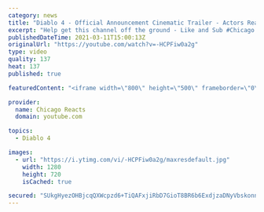```yaml
---
category: news
title: "Diablo 4 - Official Announcement Cinematic Trailer - Actors React"
excerpt: "Help get this channel off the ground - Like and Sub #Chicago #Blind #React."
publishedDateTime: 2021-03-11T15:00:13Z
originalUrl: "https://youtube.com/watch?v=-HCPFiw0a2g"
type: video
quality: 137
heat: 137
published: true

featuredContent: "<iframe width=\"800\" height=\"500\" frameborder=\"0\" src=\"https://www.youtube.com/embed/-HCPFiw0a2g\" allow=\"accelerometer; autoplay; encrypted-media; gyroscope; picture-in-picture\" allowfullscreen></iframe>"

provider:
  name: Chicago Reacts
  domain: youtube.com

topics:
  - Diablo 4

images:
  - url: "https://i.ytimg.com/vi/-HCPFiw0a2g/maxresdefault.jpg"
    width: 1280
    height: 720
    isCached: true

secured: "SUkgHyezOHBjcqQXWcpzd6+TiQAFxjiRbD7GioT8BR6b6ExdjzaDNyVbskonnvXXBZyn2KNtgRPfBo8zYN0KJFWdLW/xvx8yaEiQ7ZBSLkUf71aAY27pSpxFoMfhCkTgXwjrD6ObPPPcgqKIDwjcgcrauw+tT0FvbGuBYpY97SaHgdsIKP77+lCVMgf1qBhrsfnHt+wftA4WU48aT10mrIrm4PhyQgcV34FlmgJ3OrAPwxrXU+q8D/KVIyKKZC0QeQrrX1uOKCe7h+qVCRyZnw4oKSVLgYmsoAKALOuGLUnAjO65PSUrIBVNw53ULBmIUSjzgbch4ypfgSCZEP8ZI1wSCxpNCoMgGNdzjDc7Fn5RthEX1y/M8n0lZ086mRbb0sjPvwBNjbf80+cEHiKBUD0nXBZsZ4y/d2t7Q3FJzLVV0zbZNEiqRT9qTMuceULF;3cuuHtAARk80tpEYXeAk6Q=="
---
```


